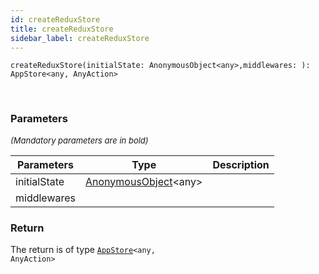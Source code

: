```yaml
---
id: createReduxStore
title: createReduxStore
sidebar_label: createReduxStore
---
```


```tsx
createReduxStore(initialState: AnonymousObject<any>,middlewares: ): AppStore<any, AnyAction>
```
<br/>



### Parameters

<font size="2"><i>(Mandatory parameters are in bold)</i></font>

| Parameters | Type | Description |
| --------- | ---- | ----------- |
| initialState | [AnonymousObject](/framework-api/interfaces/AnonymousObject.md)<any\> |  |
| middlewares |  |  |


### Return



The return is of type <code>[AppStore](/framework-api/interfaces/AppStore.md)<any, AnyAction\></code>
